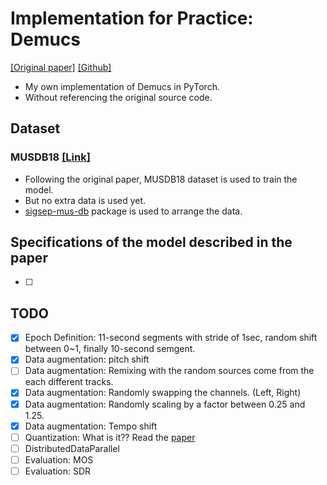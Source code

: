 # Implementation for Practice: Demucs
[[Original paper]](https://arxiv.org/pdf/1911.13254.pdf) [[Github]](https://github.com/facebookresearch/demucs)
- My own implementation of Demucs in PyTorch.
- Without referencing the original source code.


## Dataset
### MUSDB18 [[Link]](https://sigsep.github.io/datasets/musdb.html)
- Following the original paper, MUSDB18 dataset is used to train the model.
- But no extra data is used yet.
- [sigsep-mus-db](https://github.com/sigsep/sigsep-mus-db) package is used to arrange the data.

## Specifications of the model described in the paper
- [ ] 

## TODO
- [x] Epoch Definition: 11-second segments with stride of 1sec, random shift between 0~1, finally 10-second semgent.
- [x] Data augmentation: pitch shift
- [ ] Data augmentation: Remixing with the random sources come from the each different tracks.
- [x] Data augmentation: Randomly swapping the channels. (Left, Right)
- [x] Data augmentation: Randomly scaling by a factor between 0.25 and 1.25.
- [x] Data augmentation: Tempo shift
- [ ] Quantization: What is it?? Read the [paper](https://arxiv.org/abs/2104.09987)
- [ ] DistributedDataParallel
- [ ] Evaluation: MOS
- [ ] Evaluation: SDR
